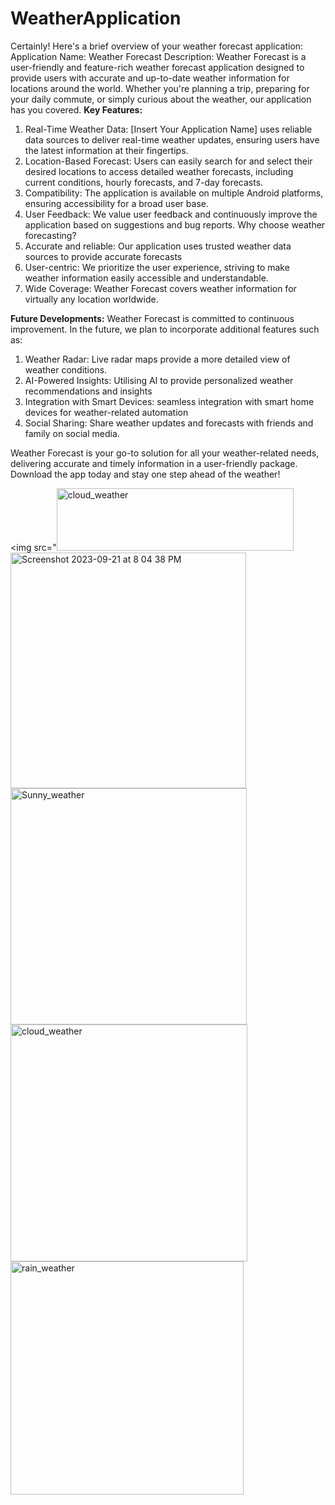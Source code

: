 # WeatherApplication
Certainly! Here's a brief overview of your weather forecast application:
Application Name: Weather Forecast
Description: Weather Forecast is a user-friendly and feature-rich weather forecast application designed to provide users with accurate and up-to-date weather information for locations around the world. Whether you're planning a trip, preparing for your daily commute, or simply curious about the weather, our application has you covered.
**Key Features:**
1. Real-Time Weather Data: [Insert Your Application Name] uses reliable data sources to deliver real-time weather updates, ensuring users have the latest information at their fingertips.
2. Location-Based Forecast: Users can easily search for and select their desired locations to access detailed weather forecasts, including current conditions, hourly forecasts, and 7-day forecasts.
3. Compatibility: The application is available on multiple Android platforms, ensuring accessibility for a broad user base.
4. User Feedback: We value user feedback and continuously improve the application based on suggestions and bug reports.
Why choose weather forecasting?
5. Accurate and reliable: Our application uses trusted weather data sources to provide accurate forecasts 
6.  User-centric: We prioritize the user experience, striving to make weather information easily accessible and understandable.
7. Wide Coverage: Weather Forecast covers weather information for virtually any location worldwide.
   
**Future Developments:**
Weather Forecast is committed to continuous improvement. In the future, we plan to incorporate additional features such as:
1. Weather Radar: Live radar maps provide a more detailed view of weather conditions.
2. AI-Powered Insights: Utilising AI to provide personalized weather recommendations and insights
3. Integration with Smart Devices: seamless integration with smart home devices for weather-related automation
4. Social Sharing: Share weather updates and forecasts with friends and family on social media.

Weather Forecast is your go-to solution for all your weather-related needs, delivering accurate and timely information in a user-friendly package. Download the app today and stay one step ahead of the weather!

<img src="<img width="379" alt="cloud_weather" src="https://github.com/Abhi-Codehub/WeatherApplication/assets/111800760/8eb4102e-b390-41eb-8694-df770ae827d4" width="100" height="100">
<img width="377" alt="Screenshot 2023-09-21 at 8 04 38 PM" src="https://github.com/Abhi-Codehub/WeatherApplication/assets/111800760/6b5ca8f4-33d1-4dcb-9b06-b00e76cd2937">
<img width="378" alt="Sunny_weather" src="https://github.com/Abhi-Codehub/WeatherApplication/assets/111800760/b75f9455-506c-4b92-b43a-ba314ccd52dd">
<img width="379" alt="cloud_weather" src="https://github.com/Abhi-Codehub/WeatherApplication/assets/111800760/d7d5c396-ecb7-4273-ab0e-0c2f2795a602">
<img width="373" alt="rain_weather" src="https://github.com/Abhi-Codehub/WeatherApplication/assets/111800760/7c140dac-46b7-4e5a-b17a-69dd6a74ee04">

